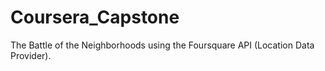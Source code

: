 # Coursera_Capstone
The Battle of the Neighborhoods using the Foursquare API (Location Data Provider).
